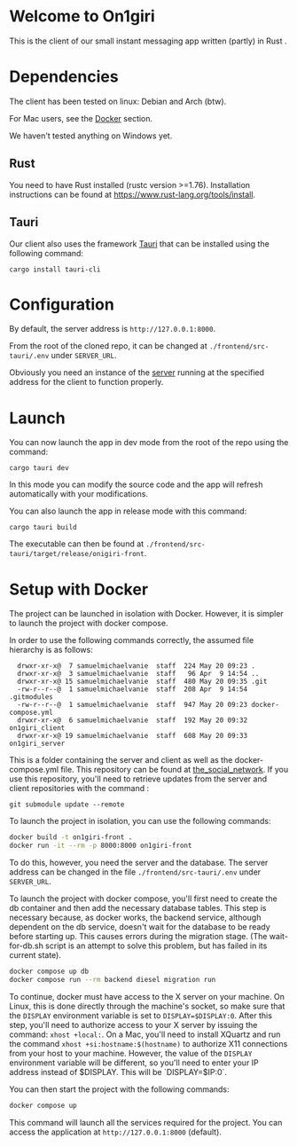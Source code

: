 # Welcome to On1giri

This is the client of our small instant messaging app written (partly) in Rust .

# Dependencies

The client has been tested on linux: Debian and Arch (btw).

For Mac users, see the [Docker](#setup-with-docker) section.

We haven't tested anything on Windows yet.

## Rust

You need to have Rust installed (rustc version >=1.76). Installation instructions can be found at https://www.rust-lang.org/tools/install.

## Tauri

Our client also uses the framework [Tauri](https://tauri.app) that can be installed using the following command: 

`cargo install tauri-cli`

# Configuration

By default, the server address is `http://127.0.0.1:8000`.

From the root of the cloned repo, it can be changed at `./frontend/src-tauri/.env` under `SERVER_URL`.

Obviously you need an instance of the [server](https://github.com/54giri-studios/on1giri_server.git) running at the specified address for the client to function properly.

# Launch

You can now launch the app in dev mode from the root of the repo using the command:

`cargo tauri dev`

In this mode you can modify the source code and the app will refresh automatically with your modifications.

You can also launch the app in release mode with this command:

`cargo tauri build`

The executable can then be found at `./frontend/src-tauri/target/release/onigiri-front`.

# Setup with Docker

The project can be launched in isolation with Docker. However, it is simpler to launch the project with docker compose.

In order to use the following commands correctly, the assumed file hierarchy is as follows:

```
  drwxr-xr-x@  7 samuelmichaelvanie  staff  224 May 20 09:23 .
  drwxr-xr-x@  3 samuelmichaelvanie  staff   96 Apr  9 14:54 ..
  drwxr-xr-x@ 15 samuelmichaelvanie  staff  480 May 20 09:35 .git
  -rw-r--r--@  1 samuelmichaelvanie  staff  208 Apr  9 14:54 .gitmodules
  -rw-r--r--@  1 samuelmichaelvanie  staff  947 May 20 09:23 docker-compose.yml
  drwxr-xr-x@  6 samuelmichaelvanie  staff  192 May 20 09:32 on1giri_client
  drwxr-xr-x@ 19 samuelmichaelvanie  staff  608 May 20 09:33 on1giri_server
```

This is a folder containing the server and client as well as the docker-compose.yml file.
This repository can be found at [the_social_network](https://github.com/SamuelVanie/the_social_network). If you use this repository, you'll need to retrieve updates from the server and client repositories with the command : 

```
git submodule update --remote
```


To launch the project in isolation, you can use the following commands:

```bash
docker build -t on1giri-front .
docker run -it --rm -p 8000:8000 on1giri-front
```

To do this, however, you need the server and the database. 
The server address can be changed in the file `./frontend/src-tauri/.env` under `SERVER_URL`.

To launch the project with docker compose, you'll first need to create the db container and then add the necessary database tables. This step is necessary because, as docker works, the backend service, although dependent on the db service, doesn't wait for the database to be ready before starting up. This causes errors during the migration stage. (The wait-for-db.sh script is an attempt to solve this problem, but has failed in its current state).

```bash
docker compose up db
docker compose run --rm backend diesel migration run
```


To continue, docker must have access to the X server on your machine. On Linux, this is done directly through the machine's socket, so make sure that the `DISPLAY` environment variable is set to `DISPLAY=$DISPLAY:0`. After this step, you'll need to authorize access to your X server by issuing the command: `xhost +local:`. On a Mac, you'll need to install XQuartz and run the command `xhost +si:hostname:$(hostname)` to authorize X11 connections from your host to your machine. However, the value of the `DISPLAY` environment variable will be different, so you'll need to enter your IP address instead of $DISPLAY. This will be `DISPLAY=$IP:0`.

You can then start the project with the following commands:

```bash
docker compose up
```

This command will launch all the services required for the project. You can access the application at `http://127.0.0.1:8000` (default).
